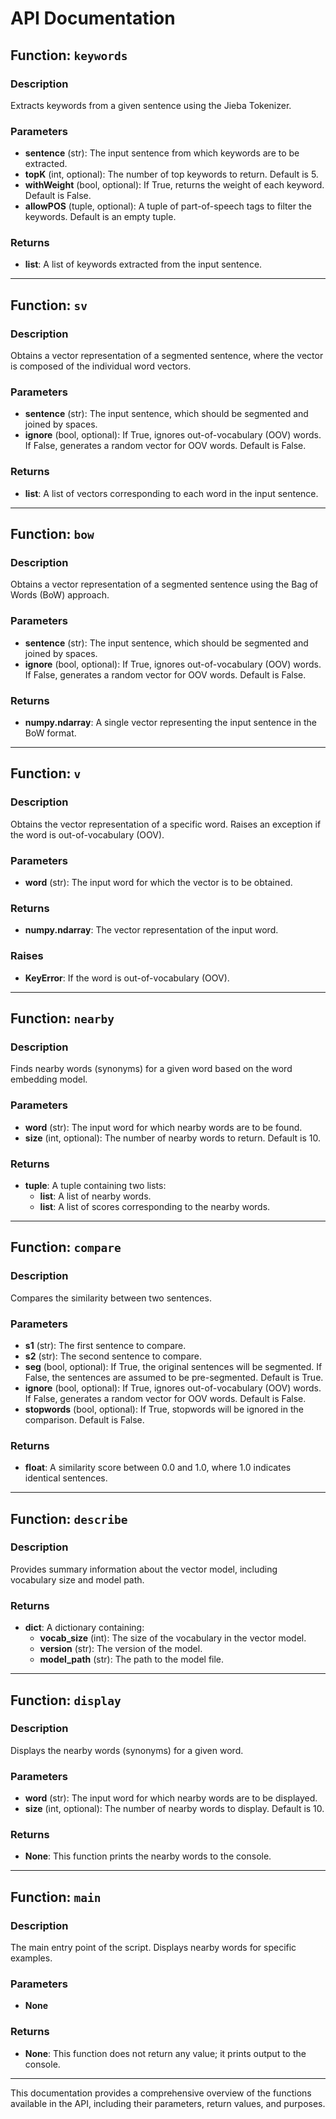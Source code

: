 # API Documentation

## Function: `keywords`

### Description
Extracts keywords from a given sentence using the Jieba Tokenizer.

### Parameters
- **sentence** (str): The input sentence from which keywords are to be extracted.
- **topK** (int, optional): The number of top keywords to return. Default is 5.
- **withWeight** (bool, optional): If True, returns the weight of each keyword. Default is False.
- **allowPOS** (tuple, optional): A tuple of part-of-speech tags to filter the keywords. Default is an empty tuple.

### Returns
- **list**: A list of keywords extracted from the input sentence.

---

## Function: `sv`

### Description
Obtains a vector representation of a segmented sentence, where the vector is composed of the individual word vectors.

### Parameters
- **sentence** (str): The input sentence, which should be segmented and joined by spaces.
- **ignore** (bool, optional): If True, ignores out-of-vocabulary (OOV) words. If False, generates a random vector for OOV words. Default is False.

### Returns
- **list**: A list of vectors corresponding to each word in the input sentence.

---

## Function: `bow`

### Description
Obtains a vector representation of a segmented sentence using the Bag of Words (BoW) approach.

### Parameters
- **sentence** (str): The input sentence, which should be segmented and joined by spaces.
- **ignore** (bool, optional): If True, ignores out-of-vocabulary (OOV) words. If False, generates a random vector for OOV words. Default is False.

### Returns
- **numpy.ndarray**: A single vector representing the input sentence in the BoW format.

---

## Function: `v`

### Description
Obtains the vector representation of a specific word. Raises an exception if the word is out-of-vocabulary (OOV).

### Parameters
- **word** (str): The input word for which the vector is to be obtained.

### Returns
- **numpy.ndarray**: The vector representation of the input word.

### Raises
- **KeyError**: If the word is out-of-vocabulary (OOV).

---

## Function: `nearby`

### Description
Finds nearby words (synonyms) for a given word based on the word embedding model.

### Parameters
- **word** (str): The input word for which nearby words are to be found.
- **size** (int, optional): The number of nearby words to return. Default is 10.

### Returns
- **tuple**: A tuple containing two lists:
  - **list**: A list of nearby words.
  - **list**: A list of scores corresponding to the nearby words.

---

## Function: `compare`

### Description
Compares the similarity between two sentences.

### Parameters
- **s1** (str): The first sentence to compare.
- **s2** (str): The second sentence to compare.
- **seg** (bool, optional): If True, the original sentences will be segmented. If False, the sentences are assumed to be pre-segmented. Default is True.
- **ignore** (bool, optional): If True, ignores out-of-vocabulary (OOV) words. If False, generates a random vector for OOV words. Default is False.
- **stopwords** (bool, optional): If True, stopwords will be ignored in the comparison. Default is False.

### Returns
- **float**: A similarity score between 0.0 and 1.0, where 1.0 indicates identical sentences.

---

## Function: `describe`

### Description
Provides summary information about the vector model, including vocabulary size and model path.

### Returns
- **dict**: A dictionary containing:
  - **vocab_size** (int): The size of the vocabulary in the vector model.
  - **version** (str): The version of the model.
  - **model_path** (str): The path to the model file.

---

## Function: `display`

### Description
Displays the nearby words (synonyms) for a given word.

### Parameters
- **word** (str): The input word for which nearby words are to be displayed.
- **size** (int, optional): The number of nearby words to display. Default is 10.

### Returns
- **None**: This function prints the nearby words to the console.

---

## Function: `main`

### Description
The main entry point of the script. Displays nearby words for specific examples.

### Parameters
- **None**

### Returns
- **None**: This function does not return any value; it prints output to the console.

--- 

This documentation provides a comprehensive overview of the functions available in the API, including their parameters, return values, and purposes.

